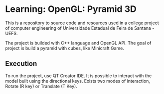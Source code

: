 # Learning: OpenGL: Pyramid 3D
This is a repository to source code and resources used in a college project of computer engineering of Universidade Estadual de Feira de Santana - UEFS.

The project is builded with C++ language and OpenGL API. The goal of project is build a pyramid with cubes, like Minicraft Game.

## Execution
To run the project, use QT Creator IDE. It is possible to interact with the model built using the directional keys. Exists two modes of interaction, Rotate (R key) or Translate (T Key).
